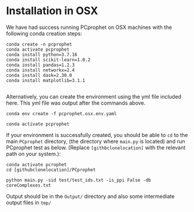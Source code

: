 # Installation in OSX

We have had success running PCprophet on OSX machines with the following conda creation steps:

```
conda create -n pcprophet
conda activate pcprophet
conda install python=3.7.16
conda install scikit-learn=1.0.2
conda install pandas=1.2.3
conda install networkx=2.4
conda install dask=2.30.0
conda install matplotlib=3.1.1


```


Alternatively, you can create the environment using the yml file included here. This yml file was output after the commands above.

```
conda env create -f pcprophet.osx.env.yaml

conda activate pcprophet
```

If your environment is successfully created, you should be able to `cd` to the main `PCprophet` directory,
(the directory where `main.py` is located)
and run PCprophet test as below. (Replace `[githbclonelocation]` with the relevant path on your system.):


```
conda activate pcrophet
cd [githubclonelocation]/PCprophet

python main.py -sid test/test_ids.txt -is_ppi False -db coreComplexes.txt

```
Output should be in the `Output/` directory and also some intermediate output files in `tmp/`
